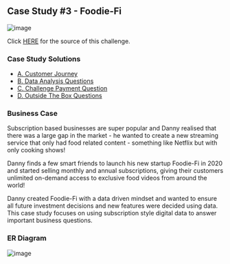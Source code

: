 ## Case Study #3 - Foodie-Fi
![image](https://github.com/haiilingg/-8-Week-SQL-Challenge/assets/130296433/382b6f4e-80c7-4248-b576-22b3fcf55c0c)


Click [HERE](https://8weeksqlchallenge.com/case-study-3/) for the source of this challenge.

### Case Study Solutions
- [A. Customer Journey](https://github.com/haiilingg/-8-Week-SQL-Challenge/blob/main/Case%20Study%20%233%20-%20Foodie-Fi/A.%20Customer%20Journey.md)
- [B. Data Analysis Questions](https://github.com/haiilingg/-8-Week-SQL-Challenge/blob/main/Case%20Study%20%233%20-%20Foodie-Fi/B.%20Data%20Analysis%20Questions.md)
- [C. Challenge Payment Question]()
- [D. Outside The Box Questions]()

### Business Case
Subscription based businesses are super popular and Danny realised that there was a large gap in the market - he wanted to create a new streaming service that only had food related content - something like Netflix but with only cooking shows!

Danny finds a few smart friends to launch his new startup Foodie-Fi in 2020 and started selling monthly and annual subscriptions, giving their customers unlimited on-demand access to exclusive food videos from around the world!

Danny created Foodie-Fi with a data driven mindset and wanted to ensure all future investment decisions and new features were decided using data. This case study focuses on using subscription style digital data to answer important business questions.

### ER Diagram
![image](https://github.com/haiilingg/-8-Week-SQL-Challenge/assets/130296433/8449717d-fdaf-41a8-869e-ab43cf383975)



